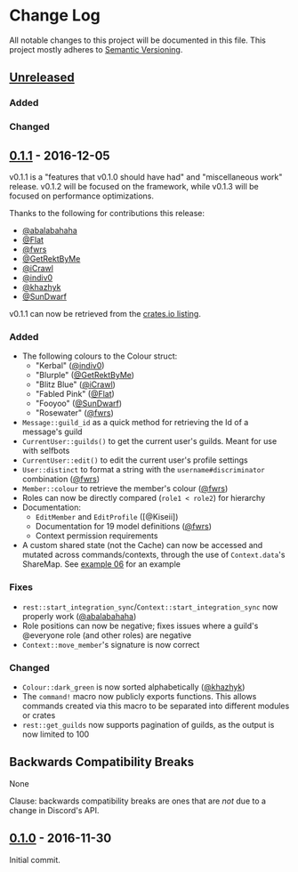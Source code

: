 # Change Log
All notable changes to this project will be documented in this file.
This project mostly adheres to [Semantic Versioning][semver].

## [Unreleased]

### Added

### Changed

## [0.1.1] - 2016-12-05

v0.1.1 is a "features that v0.1.0 should have had" and "miscellaneous work"
release. v0.1.2 will be focused on the framework, while v0.1.3 will be focused
on performance optimizations.

Thanks to the following for contributions this release:

- [@abalabahaha]
- [@Flat]
- [@fwrs]
- [@GetRektByMe]
- [@iCrawl]
- [@indiv0]
- [@khazhyk]
- [@SunDwarf]

v0.1.1 can now be retrieved from the [crates.io listing].

### Added

- The following colours to the Colour struct:
  - "Kerbal" ([@indiv0])
  - "Blurple" ([@GetRektByMe])
  - "Blitz Blue" ([@iCrawl])
  - "Fabled Pink" ([@Flat])
  - "Fooyoo" ([@SunDwarf])
  - "Rosewater" ([@fwrs])
- `Message::guild_id` as a quick method for retrieving the Id of a message's guild
- `CurrentUser::guilds()` to get the current user's guilds. Meant for use with
  selfbots
- `CurrentUser::edit()` to edit the current user's profile settings
- `User::distinct` to format a string with the `username#discriminator`
  combination ([@fwrs])
- `Member::colour` to retrieve the member's colour ([@fwrs])
- Roles can now be directly compared (`role1 < role2`) for hierarchy
- Documentation:
  - `EditMember` and `EditProfile` ([@Kiseii])
  - Documentation for 19 model definitions ([@fwrs])
  - Context permission requirements
- A custom shared state (not the Cache) can now be accessed and mutated across
  commands/contexts, through the use of `Context.data`'s ShareMap. See
  [example 06] for an example

### Fixes

- `rest::start_integration_sync`/`Context::start_integration_sync` now properly
  work ([@abalabahaha])
- Role positions can now be negative; fixes issues where a guild's @everyone
  role (and other roles) are negative
- `Context::move_member`'s signature is now correct

### Changed

- `Colour::dark_green` is now sorted alphabetically ([@khazhyk])
- The `command!` macro now publicly exports functions. This allows commands
  created via this macro to be separated into different modules or crates
- `rest::get_guilds` now supports pagination of guilds, as the output is now
  limited to 100

## Backwards Compatibility Breaks

None

[example 06]: https://github.com/zeyla/serenity.rs/tree/ccb9d16e5dbe965e5a604e1cb402cd3bc7de0df5/examples/06_command_framework

Clause: backwards compatibility breaks are ones that are _not_ due to a change
in Discord's API.


## [0.1.0] - 2016-11-30

Initial commit.

[Unreleased]: https://github.com/zeyla/serenity.rs/compare/v0.1.1...master
[0.1.1]: https://github.com/zeyla/serenity.rs/compare/v0.1.0...v0.1.1
[0.1.0]: https://github.com/zeyla/serenity.rs/tree/403d65d5e98bdfa9f0c018610000c4a0b0c7d8d5
[crates.io listing]: https://crates.io/crates/serenity
[semver]: http://semver.org

[@abalabahaha]: https://github.com/abalabahaha
[@Flat]: https://github.com/Flat
[@fwrs]: https://github.com/fwrs
[@GetRektByMe]: https://github.com/GetRektByMe
[@iCrawl]: https://github.com/iCrawl
[@indiv0]: https://github.com/indiv0
[@khazhyk]: https://github.com/khazhyk
[@SunDwarf]: https://github.com/SunDwarf
